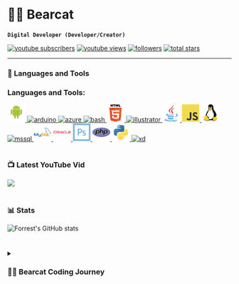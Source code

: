 # 🏄‍♂️ Bearcat

**`Digital Developer (Developer/Creator)`**

   <p align="left">
      <a href="https://www.youtube.com/channel/UCXRFNeHp930k1AgJsGiXAIA/?sub_confirmation=1">
         <img alt="youtube subscribers" title="Subscribe to my YouTube channel" src="https://custom-icon-badges.demolab.com/youtube/channel/subscribers/UC2WHjPDvbE6O328n17ZGcfg?color=%23E05D44&label=SUBSCRIBE&logo=video&logoColor=white&style=for-the-badge&labelColor=CE4630"/></a> 
      <a href="https://www.youtube.com/channel/UCXRFNeHp930k1AgJsGiXAIA">
         <img alt="youtube views" title="YouTube views" src="https://custom-icon-badges.demolab.com/youtube/channel/views/UC2WHjPDvbE6O328n17ZGcfg?color=%23E1AD0E&logo=eye&logoColor=white&style=for-the-badge&labelColor=C79600"/></a> 
      <a href="https://github.com/Bearcat56?tab=followers">
         <img alt="followers" title="Follow me on Github" src="https://custom-icon-badges.demolab.com/github/followers/Bearcat56?color=236ad3&labelColor=1155ba&style=for-the-badge&logo=person-add&label=Follow&logoColor=white"/></a>
      <a href="https://github.com/Bearcat56?tab=repositories&sort=stargazers">
         <img alt="total stars" title="Total stars on GitHub" src="https://custom-icon-badges.demolab.com/github/stars/Bearcat56t?color=55960c&style=for-the-badge&labelColor=488207&logo=star"/></a>
   </p>

---

### 🧰 Languages and Tools

<h3 align="left">Languages and Tools:</h3>
<p align="left"> <a href="https://developer.android.com" target="_blank" rel="noreferrer"> <img src="https://raw.githubusercontent.com/devicons/devicon/master/icons/android/android-original-wordmark.svg" alt="android" width="40" height="40"/> </a> <a href="https://www.arduino.cc/" target="_blank" rel="noreferrer"> <img src="https://cdn.worldvectorlogo.com/logos/arduino-1.svg" alt="arduino" width="40" height="40"/> </a> <a href="https://azure.microsoft.com/en-in/" target="_blank" rel="noreferrer"> <img src="https://www.vectorlogo.zone/logos/microsoft_azure/microsoft_azure-icon.svg" alt="azure" width="40" height="40"/> </a> <a href="https://www.gnu.org/software/bash/" target="_blank" rel="noreferrer"> <img src="https://www.vectorlogo.zone/logos/gnu_bash/gnu_bash-icon.svg" alt="bash" width="40" height="40"/> </a> <a href="https://www.w3.org/html/" target="_blank" rel="noreferrer"> <img src="https://raw.githubusercontent.com/devicons/devicon/master/icons/html5/html5-original-wordmark.svg" alt="html5" width="40" height="40"/> </a> <a href="https://www.adobe.com/in/products/illustrator.html" target="_blank" rel="noreferrer"> <img src="https://www.vectorlogo.zone/logos/adobe_illustrator/adobe_illustrator-icon.svg" alt="illustrator" width="40" height="40"/> </a> <a href="https://www.java.com" target="_blank" rel="noreferrer"> <img src="https://raw.githubusercontent.com/devicons/devicon/master/icons/java/java-original.svg" alt="java" width="40" height="40"/> </a> <a href="https://developer.mozilla.org/en-US/docs/Web/JavaScript" target="_blank" rel="noreferrer"> <img src="https://raw.githubusercontent.com/devicons/devicon/master/icons/javascript/javascript-original.svg" alt="javascript" width="40" height="40"/> </a> <a href="https://www.linux.org/" target="_blank" rel="noreferrer"> <img src="https://raw.githubusercontent.com/devicons/devicon/master/icons/linux/linux-original.svg" alt="linux" width="40" height="40"/> </a> <a href="https://www.microsoft.com/en-us/sql-server" target="_blank" rel="noreferrer"> <img src="https://www.svgrepo.com/show/303229/microsoft-sql-server-logo.svg" alt="mssql" width="40" height="40"/> </a> <a href="https://www.mysql.com/" target="_blank" rel="noreferrer"> <img src="https://raw.githubusercontent.com/devicons/devicon/master/icons/mysql/mysql-original-wordmark.svg" alt="mysql" width="40" height="40"/> </a> <a href="https://www.oracle.com/" target="_blank" rel="noreferrer"> <img src="https://raw.githubusercontent.com/devicons/devicon/master/icons/oracle/oracle-original.svg" alt="oracle" width="40" height="40"/> </a> <a href="https://www.photoshop.com/en" target="_blank" rel="noreferrer"> <img src="https://raw.githubusercontent.com/devicons/devicon/master/icons/photoshop/photoshop-line.svg" alt="photoshop" width="40" height="40"/> </a> <a href="https://www.php.net" target="_blank" rel="noreferrer"> <img src="https://raw.githubusercontent.com/devicons/devicon/master/icons/php/php-original.svg" alt="php" width="40" height="40"/> </a> <a href="https://www.python.org" target="_blank" rel="noreferrer"> <img src="https://raw.githubusercontent.com/devicons/devicon/master/icons/python/python-original.svg" alt="python" width="40" height="40"/> </a> <a href="https://www.adobe.com/products/xd.html" target="_blank" rel="noreferrer"> <img src="https://cdn.worldvectorlogo.com/logos/adobe-xd.svg" alt="xd" width="40" height="40"/> </a> </p>

#

### 📺 Latest YouTube Vid

[<img src="https://custom-icon-badges.demolab.com/badge/-Subscribe%20For%20More-red?style=for-the-badge&logo=video&logoColor=white"/>](https://www.youtube.com/channel/UCXRFNeHp930k1AgJsGiXAIA/?sub_confirmation=1)

#

### 📊 Stats

![Forrest's GitHub stats](https://github-readme-stats.vercel.app/api?username=Bearcat56&show_icons=true&theme=gruvbox)

<!-- ![GitHub Streak](https://streak-stats.demolab.com?user=Bearcat56&theme=gruvbox&border_radius=4.5) -->

#

<details>
 <summary><h3>👨‍💻 Bearcat Coding Journey</h3></summary>
I am a highly motivated and tech-savvy undergraduate student pursuing a major in Information Computer Systems at Texas A&M University-San Antonio. I have a strong background in programming, with experience in Java development, Five-m development, and scripting in Python, Bash, and Powershell. I am a quick learner with a passion for technology and software development. I enjoy tackling complex problems and finding innovative solutions to challenges. With my strong analytical and problem-solving skills, I am able to design, develop, and implement software programs that meet the needs of clients or users. As I continue my studies and gain more experience in the field, I am excited to further expand my skills and knowledge and explore new areas of technology and software development.   
 https://www.youtube.com/channel/UCXRFNeHp930k1AgJsGiXAIA
<h3 align="left">Support:</h3>
  
<p><a href="https://www.buymeacoffee.com/Bearcat"> <img align="left" src="https://cdn.buymeacoffee.com/buttons/v2/default-yellow.png" height="50" width="210" alt="Bearcat" /></a></p><br><br>

